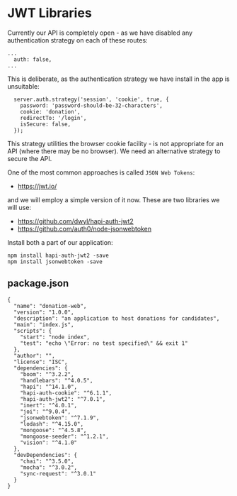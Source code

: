 # JWT Libraries

Currently our API is completely open - as we have disabled any authentication strategy on each of these routes:

~~~
...
  auth: false,
...
~~~

This is deliberate, as the authentication strategy we have install in the app is unsuitable:

~~~
  server.auth.strategy('session', 'cookie', true, {
    password: 'password-should-be-32-characters',
    cookie: 'donation',
    redirectTo: '/login',
    isSecure: false,
  });
~~~

This strategy utilities the browser cookie facility - is not appropriate for an API (where there may be no browser). We need an alternative strategy to secure the API.

One of the most common approaches is called `JSON Web Tokens`:

- <https://jwt.io/>

and we will employ a simple version of it now. These are two libraries we will use:

- <https://github.com/dwyl/hapi-auth-jwt2>
- <https://github.com/auth0/node-jsonwebtoken>

Install both a part of our application:

~~~
npm install hapi-auth-jwt2 -save
npm install jsonwebtoken -save
~~~

## package.json

~~~
{
  "name": "donation-web",
  "version": "1.0.0",
  "description": "an application to host donations for candidates",
  "main": "index.js",
  "scripts": {
    "start": "node index",
    "test": "echo \"Error: no test specified\" && exit 1"
  },
  "author": "",
  "license": "ISC",
  "dependencies": {
    "boom": "^3.2.2",
    "handlebars": "^4.0.5",
    "hapi": "^14.1.0",
    "hapi-auth-cookie": "^6.1.1",
    "hapi-auth-jwt2": "^7.0.1",
    "inert": "^4.0.1",
    "joi": "^9.0.4",
    "jsonwebtoken": "^7.1.9",
    "lodash": "^4.15.0",
    "mongoose": "^4.5.8",
    "mongoose-seeder": "^1.2.1",
    "vision": "^4.1.0"
  },
  "devDependencies": {
    "chai": "^3.5.0",
    "mocha": "^3.0.2",
    "sync-request": "^3.0.1"
  }
}

~~~